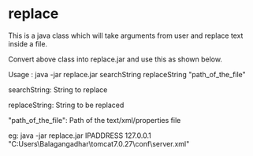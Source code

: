 replace
=======

This is a java class which will take arguments from user and replace text inside a file. 

Convert above class into replace.jar and use this as shown below. 

Usage : 
java -jar replace.jar searchString replaceString "path_of_the_file"

searchString: String to replace

replaceString: String to be replaced

"path_of_the_file": Path of the text/xml/properties file 


eg: 
java -jar replace.jar IPADDRESS 127.0.0.1 "C:Users\Balagangadhar\tomcat7.0.27\conf\server.xml"



